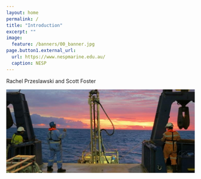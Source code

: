 ```yaml
---
layout: home
permalink: /
title: "Introduction"
excerpt: ""
image:
  feature: /banners/00_banner.jpg
page.button1.external_url:
  url: https://www.nespmarine.edu.au/
  caption: NESP
---
```


Rachel Przeslawski and Scott Foster

![image alt text](images/Introduction.jpg)
